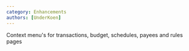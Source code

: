 ```yaml
---
category: Enhancements
authors: [UnderKoen]
---
```


Context menu's for transactions, budget, schedules, payees and rules pages
